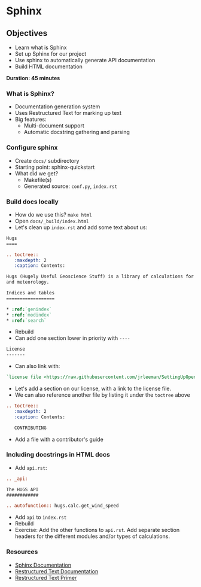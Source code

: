 # Sphinx

## Objectives

- Learn what is Sphinx
- Set up Sphinx for our project
- Use sphinx to automatically generate API documentation
- Build HTML documentation

**Duration: 45 minutes**

### What is Sphinx?

- Documentation generation system
- Uses Restructured Text for marking up text
- Big features:
    - Multi-document support
    - Automatic docstring gathering and parsing

### Configure sphinx

- Create `docs/` subdirectory
- Starting point: sphinx-quickstart
- What did we get?
    - Makefile(s)
    - Generated source: `conf.py`, `index.rst`

### Build docs locally

- How do we use this? `make html`
- Open `docs/_build/index.html`
- Let's clean up `index.rst` and add some text about us:
```rst
Hugs
====

.. toctree::
   :maxdepth: 2
   :caption: Contents:

Hugs (Hugely Useful Geoscience Stuff) is a library of calculations for geophysics
and meteorology.

Indices and tables
==================

* :ref:`genindex`
* :ref:`modindex`
* :ref:`search`
```

- Rebuild
- Can add one section lower in priority with `----`

```rst
License
-------
```

- Can also link with:
```rst
`license file <https://raw.githubusercontent.com/jrleeman/SettingUpOpenSource/master/LICENSE>`_
```

- Let's add a section on our license, with a link to the license file.
- We can also reference another file by listing it under the `toctree` above

```rst
.. toctree::
   :maxdepth: 2
   :caption: Contents:

   CONTRIBUTING
```

- Add a file with a contributor's guide

### Including docstrings in HTML docs

- Add `api.rst`:
```rst
.. _api:

The HUGS API
############

.. autofunction:: hugs.calc.get_wind_speed

```
- Add `api` to `index.rst`
- Rebuild
- Exercise: Add the other functions to `api.rst`. Add separate section headers for the different modules and/or types of calculations.

### Resources

- [Sphinx Documentation](http://www.sphinx-doc.org/en/master/)
- [Restructured Text Documentation](http://docutils.sourceforge.net/rst.html)
- [Restructured Text Primer](http://docutils.sourceforge.net/docs/user/rst/quickstart.html)